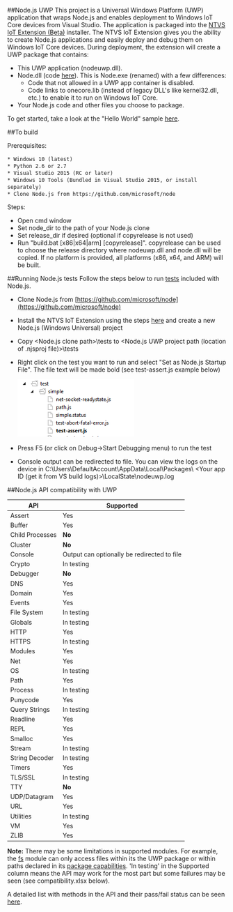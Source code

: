 ##Node.js UWP
This project is a Universal Windows Platform (UWP) application that wraps Node.js and enables deployment to Windows IoT Core devices from Visual Studio.
The application is packaged into the [NTVS IoT Extension (Beta)](https://github.com/ms-iot/ntvsiot) installer. The NTVS IoT Extension gives you the ability
to create Node.js applications and easily deploy and debug them on Windows IoT Core devices. During deployment, the extension will create a UWP package that
contains:

* This UWP application (nodeuwp.dll).
* Node.dll (code [here](https://github.com/Microsoft/node-msft/tree/ch0.12.2-uwp)). This is Node.exe (renamed) with a few differences: 
  * Code that not allowed in a UWP app container is disabled.
  * Code links to onecore.lib (instead of legacy DLL's like kernel32.dll, etc.) to enable it to run on Windows IoT Core.
* Your Node.js code and other files you choose to package.

To get started, take a look at the "Hello World" sample [here](http://ms-iot.github.io/content/en-US/win10/samples/NodejsWU.htm).

##To build

Prerequisites:

    * Windows 10 (latest)
    * Python 2.6 or 2.7
    * Visual Studio 2015 (RC or later)
    * Windows 10 Tools (Bundled in Visual Studio 2015, or install separately)
	* Clone Node.js from https://github.com/microsoft/node

Steps:

* Open cmd window
* Set node_dir to the path of your Node.js clone
* Set release_dir if desired (optional if copyrelease is not used)
* Run "build.bat [x86|x64|arm] [copyrelease]". copyrelease can be used to choose the release directory where nodeuwp.dll and node.dll will be copied.
  If no platform is provided, all platforms (x86, x64, and ARM) will be built.
	
##Running Node.js tests
Follow the steps below to run [tests](https://github.com/joyent/node/tree/master/test) included with Node.js.

* Clone Node.js from [https://github.com/microsoft/node](https://github.com/microsoft/node)
* Install the NTVS IoT Extension using the steps [here](http://ms-iot.github.io/content/en-US/win10/samples/NodejsWU.htm) and create a new Node.js (Windows Universal) project
* Copy &lt;Node.js clone path&gt;\tests to &lt;Node.js UWP project path (location of .njsproj file)&gt;\tests
* Right click on the test you want to run and select "Set as Node.js Startup File". The file text will be made bold (see test-assert.js example below)

  ![Set test as Startup File](./images/test-startup-file.png)

* Press F5 (or click on Debug->Start Debugging menu) to run the test
* Console output can be redirected to file. You can view the logs on the device in C:\Users\DefaultAccount\AppData\Local\Packages\ &lt;Your app ID (get it from VS build logs)&gt;\LocalState\nodeuwp.log
	
##Node.js API compatibility with UWP

API | Supported
--- | ---
Assert | Yes
Buffer | Yes
Child Processes | **No**
Cluster | **No**
Console | Output can optionally be redirected to file
Crypto | In testing
Debugger | **No**
DNS | Yes
Domain | Yes
Events | Yes
File System | In testing
Globals | In testing
HTTP | Yes
HTTPS | In testing
Modules | Yes
Net | Yes
OS | In testing
Path | Yes
Process | In testing
Punycode | Yes
Query Strings | In testing
Readline | Yes
REPL | Yes
Smalloc | Yes
Stream | In testing
String Decoder | In testing
Timers | Yes
TLS/SSL | In testing
TTY | **No**
UDP/Datagram | Yes
URL | Yes
Utilities | In testing
VM | Yes
ZLIB | Yes

**Note:** 
There may be some limitations in supported modules. For example, the [fs](https://nodejs.org/api/fs.html) module can only access files within its the UWP package or within paths declared in its [package capabilities](https://msdn.microsoft.com/en-us/library/windows/apps/hh464936.aspx).
'In testing' in the Supported column means the API may work for the most part but some failures may be seen (see compatibility.xlsx below). 

A detailed list with methods in the API and their pass/fail status can be seen [here](./compatibility.xlsx).
